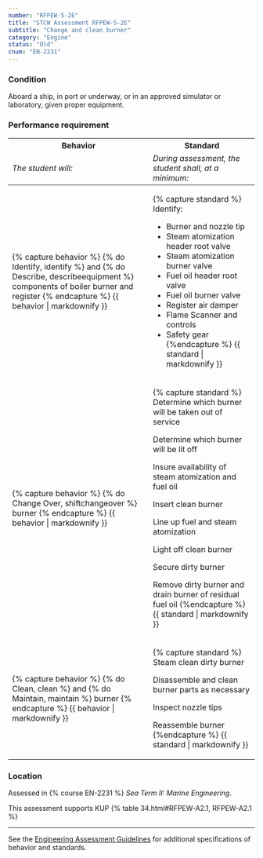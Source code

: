 ```yaml
---
number: "RFPEW-5-2E"
title: "STCW Assessment RFPEW-5-2E"
subtitle: "Change and clean burner"
category: "Engine"
status: "Old"
cnum: "EN-2231"
---
```

### Condition

Aboard a ship, in port or underway, or in an approved simulator or laboratory, given proper equipment.

### Performance requirement 

<table width='100%' class='Guidelines'>
 <thead>
 <tr>
     <th class='thirty'>Behavior</th>
     <th class='seventy'>Standard</th>
 </tr>
 <tr>
     <td><em>The student will:</em></td>
     <td><em>During assessment, the student shall, at a minimum:</em></td>
 </tr>
 </thead>
 <tbody>
 

<tr><td>

{% capture behavior %}
{% do Identify, identify %} and {% do Describe, describeequipment %} components of boiler burner and register
{% endcapture %}
{{ behavior | markdownify }}

</td><td>

{% capture standard %}
Identify:

* Burner and nozzle tip
* Steam atomization header root valve
* Steam atomization burner valve
* Fuel oil header root valve
* Fuel oil burner valve
* Register air damper
* Flame Scanner and controls
* Safety gear
{%endcapture %}
{{ standard | markdownify }}

</td></tr>



<tr><td>

{% capture behavior %}
{% do Change Over, shiftchangeover %} burner
{% endcapture %}
{{ behavior | markdownify }}

</td><td>

{% capture standard %}
Determine which burner will be taken out of service

Determine which burner will be lit off

Insure availability of steam atomization and fuel oil

Insert clean burner

Line up fuel and steam atomization

Light off clean burner

Secure dirty burner

Remove dirty burner and drain burner of residual fuel oil
{%endcapture %}
{{ standard | markdownify }}

</td></tr>



<tr><td>

{% capture behavior %}
{% do Clean, clean %} and {% do Maintain, maintain %} burner
{% endcapture %}
{{ behavior | markdownify }}

</td><td>

{% capture standard %}
Steam clean dirty burner

Disassemble and clean burner parts as necessary

Inspect nozzle tips

Reassemble burner
{%endcapture %}
{{ standard | markdownify }}

</td></tr>



 </tbody>
 </table>

### Location

Assessed in  {% course  EN-2231 %}  *Sea Term II: Marine Engineering*.

This assessment supports KUP {% table 34.html#RFPEW-A2.1, RFPEW-A2.1 %}

***



See the [Engineering Assessment Guidelines](guidelines) for additional specifications of behavior and standards.